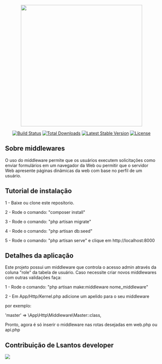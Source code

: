 <p align="center"><a href="https://laravel.com" target="_blank"><img src="https://raw.githubusercontent.com/laravel/art/master/logo-lockup/5%20SVG/2%20CMYK/1%20Full%20Color/laravel-logolockup-cmyk-red.svg" width="400"></a></p>

<p align="center">
<a href="https://travis-ci.org/laravel/framework"><img src="https://travis-ci.org/laravel/framework.svg" alt="Build Status"></a>
<a href="https://packagist.org/packages/laravel/framework"><img src="https://img.shields.io/packagist/dt/laravel/framework" alt="Total Downloads"></a>
<a href="https://packagist.org/packages/laravel/framework"><img src="https://img.shields.io/packagist/v/laravel/framework" alt="Latest Stable Version"></a>
<a href="https://packagist.org/packages/laravel/framework"><img src="https://img.shields.io/packagist/l/laravel/framework" alt="License"></a>
</p>

## Sobre middlewares

O uso do middleware permite que os usuários executem solicitações como enviar formulários em um navegador da Web ou permitir que o servidor Web apresente páginas dinâmicas da web com base no perfil de um usuário.

## Tutorial de instalação

1 - Baixe ou clone este reposítorio.   

2 - Rode o comando: "composer install"  

3 - Rode o comando: "php artisan migrate"  

4 - Rode o comando: "php artisan db:seed"  

5 - Rode o comando: "php artisan serve" e clique em http://localhost:8000


## Detalhes da aplicação

Este projeto possui um middleware que controla o acesso admin através da coluna "role" da tabela de usuário. Caso necessite criar novos middlewares com outras validações faça:

1 - Rode o comando: "php artisan make:middleware nome_middleware"  

2 - Em App/Http/Kernel.php adicione um apelido para o seu middleware  


por exemplo:   

'master' => \App\Http\Middleware\Master::class,

Pronto, agora é só inserir o middleware nas rotas desejadas em web.php ou api.php


## Contribuição de Lsantos developer
<a href="https://github.com/remarkablemark/html-react-parser/graphs/contributors">
  <img src="https://avatars.githubusercontent.com/u/59149941?v=4">
</a>


